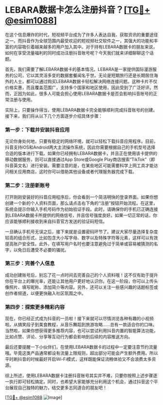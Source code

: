 # LEBARA数据卡怎么注册抖音？[[TG💪+ @esim1088](https://t.me/s/esim1088)]

在这个信息爆炸的时代，短视频平台成为了许多人表达自我、获取资讯的重要途径之一。而抖音作为全球范围内最受欢迎的短视频社交软件之一，其强大的功能和丰富的内容吸引着越来越多的用户加入其中。对于持有LEBARA数据卡的朋友来说，如何在享受流量福利的同时成功注册抖音账号呢？今天我们就来详细聊聊这个话题。

首先，我们需要了解LEBARA数据卡的基本情况。LEBARA是一家提供国际漫游服务的公司，它以其灵活多变的数据套餐闻名于世。无论是短期旅行还是长期居住海外的人士，都可以通过购买LEBARA数据卡轻松解决网络连接问题。这种卡片不仅价格实惠，而且覆盖范围广，支持多个国家和地区使用，因此受到了广泛好评。然而，正因为如此，很多人可能会担心使用LEBARA数据卡是否会影响抖音账号的正常注册与使用。

实际上，只要操作得当，使用LEBARA数据卡完全能够顺利完成抖音账号的创建。接下来，我们将从以下几个方面逐步介绍具体步骤：

### 第一步：下载并安装抖音应用

无论你身处何地，只要有稳定的网络环境，就可以轻松下载抖音应用程序。目前，抖音支持iOS和Android两大主流操作系统，因此你需要根据自己的手机型号选择合适的版本进行下载。如果你已经拥有LEBARA数据卡，并且正在使用该卡提供的移动数据服务，则可以直接通过App Store或Google Play商店搜索“TikTok”（即抖音英文名）进行安装。需要注意的是，在某些地区可能需要科学上网工具才能访问相关应用商店，这时你可以借助其他设备或者代理服务器完成下载。

### 第二步：注册新账号

打开刚刚安装好的抖音应用程序后，你会看到一个简洁明快的登录界面。如果你想创建一个新的个人资料页面，那么请点击右下角的“注册”按钮开始流程。在这里，系统会提示你输入手机号码作为初始验证手段。此时，请确保你的手机已正确连接到LEBARA数据卡所提供的网络信号，并且信号强度良好。如果一切正常的话，你应该能够顺利接收到来自抖音官方发送的验证码短信。

一旦确认手机号无误之后，接下来就是设置密码环节了。建议大家尽量选择复杂度较高的组合形式，比如包含大小写字母、数字以及特殊字符等元素，这样可以有效提高账户安全性。此外，在填写用户名时也要注意避免过于简单或容易被猜测的名字，以免日后遭受不必要的骚扰。

### 第三步：完善个人信息

成功创建账号后，别忘了花一点时间去完善自己的个人资料哦！这不仅有助于提升你在平台上的曝光率，还能让其他用户更好地认识你。在这一阶段，你可以上传头像照片、填写昵称、添加简介等内容。另外，还可以关注一些感兴趣的话题标签或创作者频道，以便更快融入社区氛围之中。

### 第四步：探索更多精彩内容

现在，你已经正式成为抖音的一员啦！接下来就可以尽情浏览各种有趣的小视频啦。从搞笑段子到美食教程，从音乐舞蹈到旅游攻略……总有一款适合你的口味。当然啦，如果你想获得更多推荐内容，也可以尝试利用抖音内置的智能算法功能，比如点赞、评论、分享等互动行为都会影响到后续的内容推送方向。

最后还要提醒一下小伙伴们，在使用LEBARA数据卡的过程中一定要注意节约流量哦。毕竟这类产品通常都设有流量上限规则，超出部分可能会产生额外费用。所以平时刷抖音的时候最好开启Wi-Fi模式，这样既能保证流畅体验又不会浪费太多资源。

综上所述，使用LEBARA数据卡注册抖音账号其实并不难，只要你按照上述步骤逐一执行即可轻松搞定。同时，也希望大家能够充分利用这个机会，通过抖音这个平台展现自己独特的魅力，结交更多志同道合的朋友吧！

[[TG💪+ @esim1088](https://t.me/s/esim1088) ![Image](https://i.postimg.cc/4NQfJmqS/Snipaste-2025-05-13-00-14-12.png)]